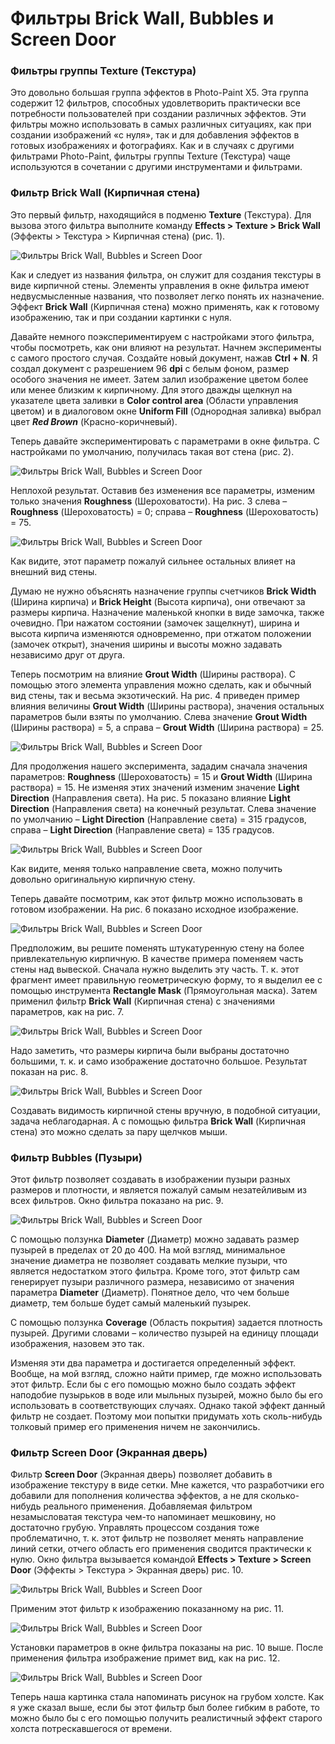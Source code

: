 # Фильтры Brick Wall, Bubbles и Screen Door

### Фильтры группы Texture (Текстура)

Это довольно большая группа эффектов в Photo-Paint X5\. Эта группа содержит 12 фильтров, способных удовлетворить практически все потребности пользователей при создании различных эффектов. Эти фильтры можно использовать в самых различных ситуациях, как при создании изображений «с нуля», так и для добавления эффектов в готовых изображениях и фотографиях. Как и в случаях с другими фильтрами Photo-Paint, фильтры группы Texture (Текстура) чаще используются в сочетании с другими инструментами и фильтрами.

### Фильтр Brick Wall (Кирпичная стена)

Это первый фильтр, находящийся в подменю **Texture** (Текстура). Для вызова этого фильтра выполните команду **Effects > Texture > Brick Wall** (Эффекты > Текстура > Кирпичная стена) (рис. 1).

![Фильтры Brick Wall, Bubbles и Screen Door](./f1319e70-96d6-418e-8073-d5d7405f13e3.jpg)

Как и следует из названия фильтра, он служит для создания текстуры в виде кирпичной стены. Элементы управления в окне фильтра имеют недвусмысленные названия, что позволяет легко понять их назначение. Эффект **Brick Wall** (Кирпичная стена) можно применять, как к готовому изображению, так и при создании картинки с нуля.

Давайте немного поэкспериментируем с настройками этого фильтра, чтобы посмотреть, как они влияют на результат. Начнем эксперименты с самого простого случая. Создайте новый документ, нажав **Ctrl + N**. Я создал документ с разрешением 96 **dpi** с белым фоном, размер особого значения не имеет. Затем залил изображение цветом более или менее близким к кирпичному. Для этого дважды щелкнул на указателе цвета заливки в **Color control area** (Области управления цветом) и в диалоговом окне **Uniform Fill** (Однородная заливка) выбрал цвет _**Red Brown**_ (Красно-коричневый).

Теперь давайте экспериментировать с параметрами в окне фильтра. С настройками по умолчанию, получилась такая вот стена (рис. 2).

![Фильтры Brick Wall, Bubbles и Screen Door](./d9f121c7-a64f-414a-b53c-8b0e7fbc1f35.jpg)

Неплохой результат. Оставив без изменения все параметры, изменим только значения **Roughness** (Шероховатости). На рис. 3 слева – **Roughness** (Шероховатость) = 0; справа – **Roughness** (Шероховатость) = 75.

![Фильтры Brick Wall, Bubbles и Screen Door](./995d5c04-36a3-4025-8149-ef712663ea28.jpg)

Как видите, этот параметр пожалуй сильнее остальных влияет на внешний вид стены.

Думаю не нужно объяснять назначение группы счетчиков **Brick Width** (Ширина кирпича) и **Brick Height** (Высота кирпича), они отвечают за размеры кирпича. Назначение маленькой кнопки в виде замочка, также очевидно. При нажатом состоянии (замочек защелкнут), ширина и высота кирпича изменяются одновременно, при отжатом положении (замочек открыт), значения ширины и высоты можно задавать независимо друг от друга.

Теперь посмотрим на влияние **Grout Width** (Ширины раствора). С помощью этого элемента управления можно сделать, как и обычный вид стены, так и весьма экзотический. На рис. 4 приведен пример влияния величины **Grout Width** (Ширины раствора), значения остальных параметров были взяты по умолчанию. Слева значение **Grout Width** (Ширины раствора) = 5, а справа – **Grout Width** (Ширина раствора) = 25.

![Фильтры Brick Wall, Bubbles и Screen Door](./2be1f4d6-cbe9-4c69-85a5-f1b57eff5f46.jpg)

Для продолжения нашего эксперимента, зададим сначала значения параметров: **Roughness** (Шероховатость) = 15 и **Grout Width** (Ширина раствора) = 15\. Не изменяя этих значений изменим значение **Light Direction** (Направления света). На рис. 5 показано влияние **Light Direction** (Направления света) на конечный результат. Слева значение по умолчанию – **Light Direction** (Направление света) = 315 градусов, справа – **Light Direction** (Направление света) = 135 градусов.

![Фильтры Brick Wall, Bubbles и Screen Door](./35ed2599-5958-4558-b590-1fde1063b432.jpg)

Как видите, меняя только направление света, можно получить довольно оригинальную кирпичную стену.

Теперь давайте посмотрим, как этот фильтр можно использовать в готовом изображении. На рис. 6 показано исходное изображение.

![Фильтры Brick Wall, Bubbles и Screen Door](./7362d8fa-a163-41cd-b73e-a3e31383add0.jpg)

Предположим, вы решите поменять штукатуренную стену на более привлекательную кирпичную. В качестве примера поменяем часть стены над вывеской. Сначала нужно выделить эту часть. Т. к. этот фрагмент имеет правильную геометрическую форму, то я выделил ее с помощью инструмента **Rectangle Mask** (Прямоугольная маска). Затем применил фильтр **Brick Wall** (Кирпичная стена) с значениями параметров, как на рис. 7.

![Фильтры Brick Wall, Bubbles и Screen Door](./e29bf8c3-04f3-490c-823e-c6228ab76a48.jpg)

Надо заметить, что размеры кирпича были выбраны достаточно большими, т. к. и само изображение достаточно большое. Результат показан на рис. 8.

![Фильтры Brick Wall, Bubbles и Screen Door](./b67815ce-675e-4812-8930-40702ee35823.jpg)

Создавать видимость кирпичной стены вручную, в подобной ситуации, задача неблагодарная. А с помощью фильтра **Brick Wall** (Кирпичная стена) это можно сделать за пару щелчков мыши.

### Фильтр Bubbles (Пузыри)

Этот фильтр позволяет создавать в изображении пузыри разных размеров и плотности, и является пожалуй самым незатейливым из всех фильтров. Окно фильтра показано на рис. 9.

![Фильтры Brick Wall, Bubbles и Screen Door](./00e768ac-f511-41c7-b33a-d088e6ac0e4d.jpg)

С помощью ползунка **Diameter** (Диаметр) можно задавать размер пузырей в пределах от 20 до 400\. На мой взгляд, минимальное значение диаметра не позволяет создавать мелкие пузыри, что является недостатком этого фильтра. Кроме того, этот фильтр сам генерирует пузыри различного размера, независимо от значения параметра **Diameter** (Диаметр). Понятное дело, что чем больше диаметр, тем больше будет самый маленький пузырек.

С помощью ползунка **Coverage** (Область покрытия) задается плотность пузырей. Другими словами – количество пузырей на единицу площади изображения, назовем это так.

Изменяя эти два параметра и достигается определенный эффект. Вообще, на мой взгляд, сложно найти пример, где можно использовать этот фильтр. Если бы с его помощью можно было создать эффект наподобие пузырьков в воде или мыльных пузырей, можно было бы его использовать в соответствующих случаях. Однако такой эффект данный фильтр не создает. Поэтому мои попытки придумать хоть сколь-нибудь толковый пример его применения ничем не закончились.

### Фильтр Screen Door (Экранная дверь)

Фильтр **Screen Door** (Экранная дверь) позволяет добавить в изображение текстуру в виде сетки. Мне кажется, что разработчики его добавили для пополнения количества эффектов, а не для сколько-нибудь реального применения. Добавляемая фильтром незамысловатая текстура чем-то напоминает мешковину, но достаточно грубую. Управлять процессом создания тоже проблематично, т. к. этот фильтр не позволяет менять направление линий сетки, отчего область его применения сводится практически к нулю. Окно фильтра вызывается командой **Effects > Texture > Screen Door** (Эффекты > Текстура > Экранная дверь) рис. 10.

![Фильтры Brick Wall, Bubbles и Screen Door](./d68cae05-46a2-4281-a9c2-a6e63208442e.jpg)

Применим этот фильтр к изображению показанному на рис. 11.

![Фильтры Brick Wall, Bubbles и Screen Door](./ce5228fc-a6cd-4008-8ba2-dabb864b0eb2.jpg)

Установки параметров в окне фильтра показаны на рис. 10 выше. После применения фильтра изображение примет вид, как на рис. 12.

![Фильтры Brick Wall, Bubbles и Screen Door](./0043ad5c-1997-44ce-bbba-35ed989595a8.jpg)

Теперь наша картинка стала напоминать рисунок на грубом холсте. Как я уже сказал выше, если бы этот фильтр был более гибким в работе, то можно было бы с его помощью получить реалистичный эффект старого холста потрескавшегося от времени.
